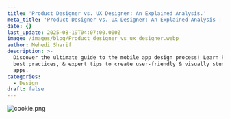 ```yaml
---
title: 'Product Designer vs. UX Designer: An Explained Analysis.'
meta_title: 'Product Designer vs. UX Designer: An Explained Analysis | UIHut'
date: {}
last_update: 2025-08-19T04:07:00.000Z
image: /images/blog/Product_designer_vs_ux_designer.webp
author: Mehedi Sharif
description: >-
  Discover the ultimate guide to the mobile app design process! Learn key steps,
  best practices, & expert tips to create user-friendly & visually stunning
  apps.
categories:
  - Design
draft: false
---
```

![cookie.png](/images/cookie_copy\(1\).png)
